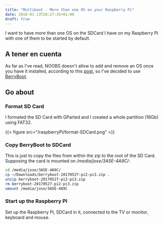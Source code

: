 ```yaml
---
title: "Multiboot - More than one OS on your Raspberry Pi"
date: 2018-01-13T20:27:35+01:00
draft: true
---
```


I want to have more than one OS on the SDCard I have on my Raspberry Pi with one of them to be started by default. 

<!-- more -->

## A tener en cuenta

As far as I've read, NOOBS doesn't allow to add and remove an OS once you have it installed, according to this [post](https://www.raspberrypi.org/forums/viewtopic.php?f=63&t=185932), so I've decided to use [BerryBoot](http://www.berryterminal.com/doku.php/berryboot).


## Go about

### Format SD Card

I formated the SD Card with GParted and I created a whole partition (16Gb) using FAT32.

{{< figure src="/raspberryPi/format-SDCard.png" >}}

### Copy BerryBoot to SDCard

This is just to copy the files from within the zip to the root of the SD Card. Supposing the card is mounted on _/media/jose/3A5E-4A9C/_:

```bash
cd /media/jose/3A5E-4A9C/
cp ~/Downloads/berryboot-20170527-pi2-pi3.zip .
unzip berryboot-20170527-pi2-pi3.zip
rm berryboot-20170527-pi2-pi3.zip
umount /media/jose/3A5E-4A9C
```

### Start up the Raspberry PI

Set up the Raspberry Pi, SDCard in it, connected to the TV or monitor, keyboard and mouse.
